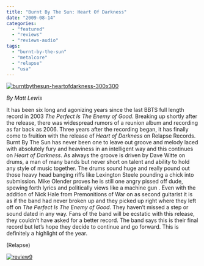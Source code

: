 ```yaml
---
title: "Burnt By The Sun: Heart Of Darkness"
date: "2009-08-14"
categories: 
  - "featured"
  - "reviews"
  - "reviews-audio"
tags: 
  - "burnt-by-the-sun"
  - "metalcore"
  - "relapse"
  - "usa"
---
```


[![burntbythesun-heartofdarkness-300x300](http://www.hellbound.ca/wp-content/uploads/2009/08/burntbythesun-heartofdarkness-300x300.jpg "burntbythesun-heartofdarkness-300x300")](http://www.hellbound.ca/wp-content/uploads/2009/08/burntbythesun-heartofdarkness-300x300.jpg)

_By Matt Lewis_

It has been six long and agonizing years since the last BBTS full length record in 2003 _The Perfect Is The Enemy of Good_. Breaking up shortly after the release, there was widespread rumors of a reunion album and recording as far back as 2006. Three years after the recording began, it has finally come to fruition with the release of _Heart of Darkness_ on Relapse Records. Burnt By The Sun has never been one to leave out groove and melody laced with absolutely fury and heaviness in an intelligent way and this continues on _Heart of Darkness_. As always the groove is driven by Dave Witte on drums, a man of many bands but never short on talent and ability to hold any style of music together. The drums sound huge and really pound out those heavy head banging riffs like Lexington Steele pounding a chick into submission. Mike Olender proves he is still one angry pissed off dude, spewing forth lyrics and politically views like a machine gun . Even with the addition of Nick Hale from Premonitions of War on as second guitarist it is as if the band had never broken up and they picked up right where they left off on _The Perfect Is The Enemy of Good_. They haven’t missed a step or sound dated in any way. Fans of the band will be ecstatic with this release, they couldn’t have asked for a better record. The band says this is their final record but let’s hope they decide to continue and go forward. This is definitely a highlight of the year.

(Relapse)

[![review9](http://www.hellbound.ca/wp-content/uploads/2009/05/review9.png "review9")](http://www.hellbound.ca/wp-content/uploads/2009/05/review9.png)
